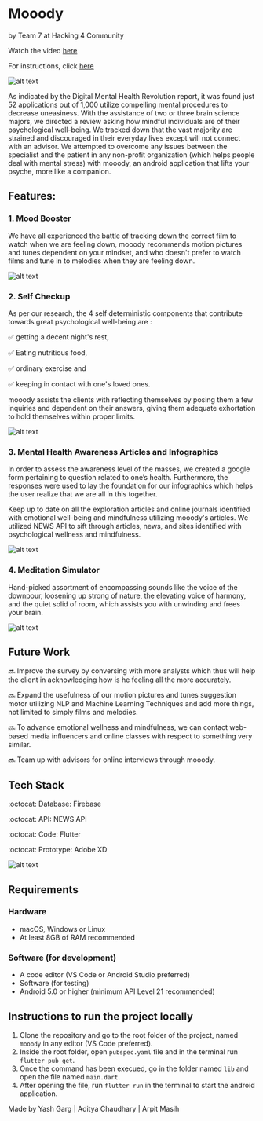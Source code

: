 # Mooody
 
by Team 7 at Hacking 4 Community

Watch the video [here]()

For instructions, click [here](#Instructions-to-run-the-project-locally)

![alt text](screenshots/front.png)

As indicated by the Digital Mental Health Revolution report, it was found just 52 applications out of 1,000 utilize compelling mental procedures to decrease uneasiness. With the assistance of two or three brain science majors, we directed a review asking how mindful individuals are of their psychological well-being. We tracked down that the vast majority are strained and discouraged in their everyday lives except will not connect with an advisor. We attempted to overcome any issues between the specialist and the patient in any non-profit organization (which helps people deal with mental stress) with mooody, an android application that lifts your psyche, more like a companion.

## Features:

### 1. Mood Booster

We have all experienced the battle of tracking down the correct film to watch when we are feeling down, mooody recommends motion pictures and tunes dependent on your mindset, and who doesn't prefer to watch films and tune in to melodies when they are feeling down.

![alt text](screenshots/1.png)

### 2. Self Checkup

As per our research, the 4 self deterministic components that contribute towards great psychological well-being are :

:white_check_mark: getting a decent night's rest,

:white_check_mark: Eating nutritious food,

:white_check_mark: ordinary exercise and

:white_check_mark: keeping in contact with one's loved ones.

mooody assists the clients with reflecting themselves by posing them a few inquiries and dependent on their answers, giving them adequate exhortation to hold themselves within proper limits.

![alt text](screenshots/2.png)

### 3. Mental Health Awareness Articles and Infographics

In order to assess the awareness level of the masses, we created a google form pertaining to question related to one’s health. Furthermore, the responses were used to lay the foundation for our infographics which helps the user realize that we are all in this together.

Keep up to date on all the exploration articles and online journals identified with emotional well-being and mindfulness utilizing mooody's articles. We utilized NEWS API to sift through articles, news, and sites identified with psychological wellness and mindfulness.

![alt text](screenshots/3.png)

### 4. Meditation Simulator

Hand-picked assortment of encompassing sounds like the voice of the downpour, loosening up strong of nature, the elevating voice of harmony, and the quiet solid of room, which assists you with unwinding and frees your brain.

![alt text](screenshots/4.png)

## Future Work

:soon: Improve the survey by conversing with more analysts which thus will help the client in acknowledging how is he feeling all the more accurately.

:soon: Expand the usefulness of our motion pictures and tunes suggestion motor utilizing NLP and Machine Learning Techniques and add more things, not limited to simply films and melodies.

:soon: To advance emotional wellness and mindfulness, we can contact web-based media influencers and online classes with respect to something very similar.

:soon: Team up with advisors for online interviews through mooody.

## Tech Stack

:octocat: Database: Firebase

:octocat: API: NEWS API

:octocat: Code: Flutter

:octocat: Prototype: Adobe XD

![alt text](screenshots/5.png)

## Requirements

### Hardware

<ul>
 <li>macOS, Windows or Linux</li>
 <li>At least 8GB of RAM recommended</li>
</ul>

### Software (for development)

<ul>
 <li>A code editor (VS Code or Android Studio preferred)</li>
 <li>Software (for testing)</li>
 <li>Android 5.0 or higher (minimum API Level 21 recommended)</li>
</ul> 

## Instructions to run the project locally

1. Clone the repository and go to the root folder of the project, named `mooody` in any editor (VS Code preferred).
2. Inside the root folder, open `pubspec.yaml` file and in the terminal run `flutter pub get`.
3. Once the command has been execued, go in the folder named `lib` and open the file named `main.dart`.
4. After opening the file, run `flutter run` in the terminal to start the android application.

Made by Yash Garg | Aditya Chaudhary | Arpit Masih
